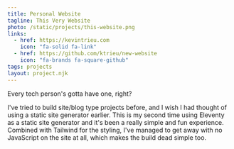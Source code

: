 ```yaml
---
title: Personal Website
tagline: This Very Website
photo: /static/projects/this-website.png
links:
  - href: https://kevintrieu.com
    icon: "fa-solid fa-link"
  - href: https://github.com/ktrieu/new-website
    icon: "fa-brands fa-square-github"
tags: projects
layout: project.njk
---
```


Every tech person's gotta have one, right?

I've tried to build site/blog type projects before, and I wish I had thought of using a static site generator earlier. This is my second time using Eleventy as a static site generator and it's been a really simple and fun experience. Combined with Tailwind for the styling, I've managed to get away with no JavaScript on the site at all, which makes the build dead simple too.
